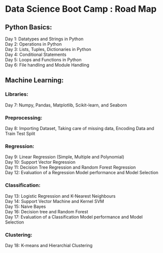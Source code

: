 # Data Science Boot Camp : Road Map
## Python Basics:  
Day 1: Datatypes and Strings in Python  
Day 2: Operations in Python  
Day 3: Lists, Tuples, Dictionaries in Python  
Day 4: Conditional Statements  
Day 5: Loops and Functions in Python  
Day 6: File handling and Module Handling
## Machine Learning:
### Libraries:
Day 7: Numpy, Pandas, Matplotlib, Scikit-learn, and Seaborn 
### Preprocessing: 
Day 8: Importing Dataset, Taking care of missing data, Encoding Data and Train Test Split
### Regression:
Day 9: Linear Regression (Simple, Multiple and Polynomial)  
Day 10: Support Vector Regression  
Day 11: Decision Tree Regression and Random Forest Regression  
Day 12: Evaluation of a Regression Model performance and Model Selection
### Classification:
Day 13: Logistic Regression and K-Nearest Neighbours  
Day 14: Support Vector Machine and Kernel SVM  
Day 15: Naive Bayes  
Day 16: Decision tree and Random Forest  
Day 17: Evaluation of a Classification Model performance and Model Selection
### Clustering:
Day 18: K-means and Hierarchial Clustering
